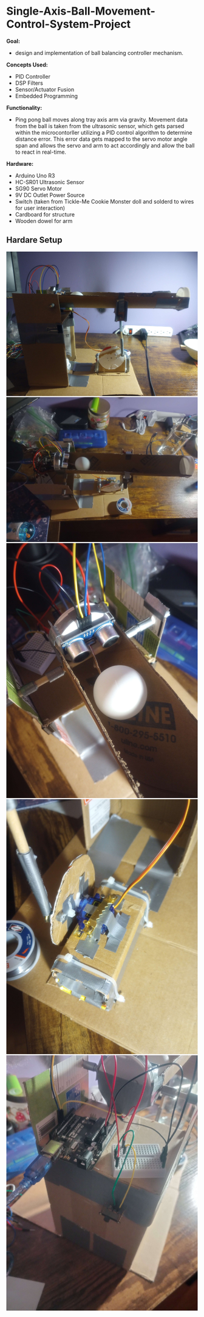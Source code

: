# Single-Axis-Ball-Movement-Control-System-Project
**Goal:** 
- design and implementation of ball balancing controller mechanism.
  
**Concepts Used:** 
- PID Controller
- DSP Filters
- Sensor/Actuator Fusion
- Embedded Programming
  
**Functionality:**
- Ping pong ball moves along tray axis arm via gravity. Movement data from the ball is taken from the ultrasonic sensor, which gets parsed within the microcontorller utilizing a PID control algorithm to determine distance error. This error data gets mapped to the servo motor angle span and allows the servo and arm to act accordingly and allow the ball to react in real-time.

  
**Hardware:**
- Arduino Uno R3
- HC-SR01 Ultrasonic Sensor
- SG90 Servo Motor
- 9V DC Outlet Power Source
- Switch (taken from Tickle-Me Cookie Monster doll and solderd to wires for user interaction)
- Cardboard for structure
- Wooden dowel for arm




## Hardare Setup
![top](./utils/images/side.jpg)
![side](./utils/images/top.jpg)
![sensor](./utils/images/sensor.jpg)
![actuator](./utils/images/actuator.jpg)
![power](./utils/images/power.jpg)

